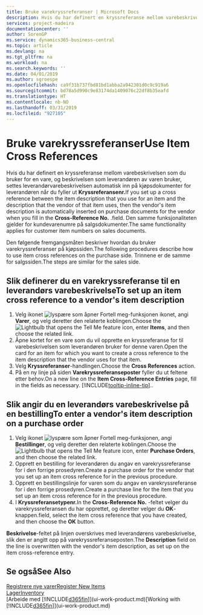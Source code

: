 ```yaml
---
title: Bruke varekryssreferanser | Microsoft Docs
description: Hvis du har definert en kryssreferanse mellom varebeskrivelsen som du bruker for en vare, og beskrivelsen som leverandøren av varen bruker, settes leverandørvarebeskrivelsen automatisk inn på kjøpsdokumenter for leverandøren når du fyller ut **Kryssreferansenr.** .
services: project-madeira
documentationcenter: ''
author: SorenGP
ms.service: dynamics365-business-central
ms.topic: article
ms.devlang: na
ms.tgt_pltfrm: na
ms.workload: na
ms.search.keywords: ''
ms.date: 04/01/2019
ms.author: sgroespe
ms.openlocfilehash: ca9f31b737fbd81bd1abba2a942301d0c9c919a6
ms.sourcegitcommit: bd78a5d990c9e83174da1409076c22df8b35eafd
ms.translationtype: HT
ms.contentlocale: nb-NO
ms.lasthandoff: 03/31/2019
ms.locfileid: "927105"
---
```

# <a name="use-item-cross-references"></a><span data-ttu-id="814f2-104">Bruke varekryssreferanser</span><span class="sxs-lookup"><span data-stu-id="814f2-104">Use Item Cross References</span></span>
<span data-ttu-id="814f2-105">Hvis du har definert en kryssreferanse mellom varebeskrivelsen som du bruker for en vare, og beskrivelsen som leverandøren av varen bruker, settes leverandørvarebeskrivelsen automatisk inn på kjøpsdokumenter for leverandøren når du fyller ut **Kryssreferansenr.**</span><span class="sxs-lookup"><span data-stu-id="814f2-105">If you set up a cross reference between the item description that you use for an item and the description that the vendor of that item uses, then the vendor's item description is automatically inserted on purchase documents for the vendor when you fill in the **Cross-Reference No.**</span></span> <span data-ttu-id="814f2-106">.</span><span class="sxs-lookup"><span data-stu-id="814f2-106">field.</span></span> <span data-ttu-id="814f2-107">Den samme funksjonaliteten gjelder for kundevarenumre på salgsdokumenter.</span><span class="sxs-lookup"><span data-stu-id="814f2-107">The same functionality applies for customer item numbers on sales documents.</span></span>

<span data-ttu-id="814f2-108">Den følgende fremgangsmåten beskriver hvordan du bruker varekryssreferanser på kjøpssiden.</span><span class="sxs-lookup"><span data-stu-id="814f2-108">The following procedures describe how to use item cross references on the purchase side.</span></span> <span data-ttu-id="814f2-109">Trinnene er de samme for salgssiden.</span><span class="sxs-lookup"><span data-stu-id="814f2-109">The steps are similar for the sales side.</span></span>

## <a name="to-set-up-an-item-cross-reference-to-a-vendors-item-description"></a><span data-ttu-id="814f2-110">Slik definerer du en varekryssreferanse til en leverandørs varebeskrivelse</span><span class="sxs-lookup"><span data-stu-id="814f2-110">To set up an item cross reference to a vendor's item description</span></span>
1. <span data-ttu-id="814f2-111">Velg ikonet ![lyspære som åpner Fortell meg-funksjonen](media/ui-search/search_small.png "Fortell hva du vil gjøre") ikonet, angi **Varer**, og velg deretter den relaterte koblingen.</span><span class="sxs-lookup"><span data-stu-id="814f2-111">Choose the ![Lightbulb that opens the Tell Me feature](media/ui-search/search_small.png "Tell me what you want to do") icon, enter **Items**, and then choose the related link.</span></span>
2. <span data-ttu-id="814f2-112">Åpne kortet for en vare som du vil opprette en kryssreferanse for til varebeskrivelsen som leverandøren bruker for denne varen.</span><span class="sxs-lookup"><span data-stu-id="814f2-112">Open the card for an item for which you want to create a cross reference to the item description that the vendor uses for that item.</span></span>
3. <span data-ttu-id="814f2-113">Velg **Kryssreferanser**-handlingen.</span><span class="sxs-lookup"><span data-stu-id="814f2-113">Choose the **Cross References** action.</span></span>
4. <span data-ttu-id="814f2-114">På en ny linje på siden **Varekryssreferanseposter** fyller du ut feltene etter behov.</span><span class="sxs-lookup"><span data-stu-id="814f2-114">On a new line on the **Item Cross-Reference Entries** page, fill in the fields as necessary.</span></span> [!INCLUDE[tooltip-inline-tip](includes/tooltip-inline-tip_md.md)]<span data-ttu-id="814f2-115">.</span><span class="sxs-lookup"><span data-stu-id="814f2-115">.</span></span>

## <a name="to-enter-a-vendors-item-description-on-a-purchase-order"></a><span data-ttu-id="814f2-116">Slik angir du en leverandørs varebeskrivelse på en bestilling</span><span class="sxs-lookup"><span data-stu-id="814f2-116">To enter a vendor's item description on a purchase order</span></span>
1. <span data-ttu-id="814f2-117">Velg ikonet ![lyspære som åpner Fortell meg-funksjonen](media/ui-search/search_small.png "Fortell hva du vil gjøre"), angi **Bestillinger**, og velg deretter den relaterte koblingen.</span><span class="sxs-lookup"><span data-stu-id="814f2-117">Choose the ![Lightbulb that opens the Tell Me feature](media/ui-search/search_small.png "Tell me what you want to do") icon, enter **Purchase Orders**, and then choose the related link.</span></span>
2. <span data-ttu-id="814f2-118">Opprett en bestilling for leverandøren du angav en varekryssreferanse for i den forrige prosedyren.</span><span class="sxs-lookup"><span data-stu-id="814f2-118">Create a purchase order for the vendor that you set up an item cross reference for in the previous procedure.</span></span>
3. <span data-ttu-id="814f2-119">Opprett en bestillingslinje for varen som du angav en varekryssreferanse for i den forrige prosedyren.</span><span class="sxs-lookup"><span data-stu-id="814f2-119">Create a purchase line for the item that you set up an item cross reference for in the previous procedure.</span></span>
4. <span data-ttu-id="814f2-120">I **Kryssreferansetypenr.**</span><span class="sxs-lookup"><span data-stu-id="814f2-120">In the **Cross-Reference No.**</span></span> <span data-ttu-id="814f2-121">-feltet velger du varekryssreferansen du har opprettet, og deretter velger du **OK**-knappen.</span><span class="sxs-lookup"><span data-stu-id="814f2-121">field, select the item cross reference that you have created, and then choose the **OK** button.</span></span>

<span data-ttu-id="814f2-122">**Beskrivelse**-feltet på linjen overskrives med leverandørens varebeskrivelse, slik den er angitt opp på varekryssreferanseposten.</span><span class="sxs-lookup"><span data-stu-id="814f2-122">The **Description** field on the line is overwritten with the vendor's item description, as set up on the item cross-reference entry.</span></span>

## <a name="see-also"></a><span data-ttu-id="814f2-123">Se også</span><span class="sxs-lookup"><span data-stu-id="814f2-123">See Also</span></span>
[<span data-ttu-id="814f2-124">Registrere nye varer</span><span class="sxs-lookup"><span data-stu-id="814f2-124">Register New Items</span></span>](inventory-how-register-new-items.md)  
[<span data-ttu-id="814f2-125">Lager</span><span class="sxs-lookup"><span data-stu-id="814f2-125">Inventory</span></span>](inventory-manage-inventory.md)  
<span data-ttu-id="814f2-126">[Arbeide med [!INCLUDE[d365fin](includes/d365fin_md.md)]](ui-work-product.md)</span><span class="sxs-lookup"><span data-stu-id="814f2-126">[Working with [!INCLUDE[d365fin](includes/d365fin_md.md)]](ui-work-product.md)</span></span>
